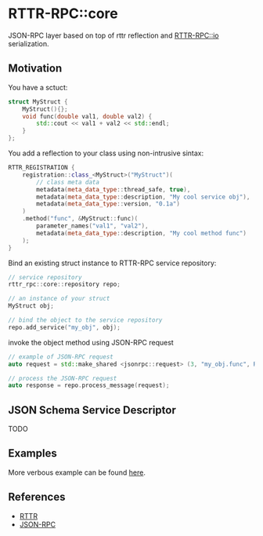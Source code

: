 # RTTR-RPC::core

JSON-RPC layer based on top of rttr reflection and [RTTR-RPC::io](https://github.com/kdeyev/rttr_rpc/tree/master/src/io) serialization.

## Motivation
You have a sctuct:
~~~~~~~~~~~c++
struct MyStruct {
    MyStruct(){};
    void func(double val1, double val2) {
        std::cout << val1 + val2 << std::endl;
    }
};
~~~~~~~~~~~
You add a reflection to your class using non-intrusive sintax:
~~~~~~~~~~~c++
RTTR_REGISTRATION {
    registration::class_<MyStruct>("MyStruct")(
        // class meta data
        metadata(meta_data_type::thread_safe, true), 
        metadata(meta_data_type::description, "My cool service obj"), 
        metadata(meta_data_type::version, "0.1a")
    )
    .method("func", &MyStruct::func)(
        parameter_names("val1", "val2"), 
        metadata(meta_data_type::description, "My cool method func")
    );
}
~~~~~~~~~~~
Bind an existing struct instance to RTTR-RPC service repository:
~~~~~~~~~~~c++
// service repository
rttr_rpc::core::repository repo;

// an instance of your struct
MyStruct obj;

// bind the object to the service repository
repo.add_service("my_obj", obj);
~~~~~~~~~~~

invoke the object method using JSON-RPC request
~~~~~~~~~~~c++
// example of JSON-RPC request
auto request = std::make_shared <jsonrpc::request> (3, "my_obj.func", R"({"val1": 42.0, "val2": 24.0)");

// process the JSON-RPC request
auto response = repo.process_message(request);
~~~~~~~~~~~
## JSON Schema Service Descriptor
TODO

## Examples
More verbous example can be found [here](https://github.com/kdeyev/rttr_rpc/blob/master/src/examples/rttr_rpc/main.cpp).

## References
* [RTTR](http://rttr.org)
* [JSON-RPC](https://www.jsonrpc.org/specification)